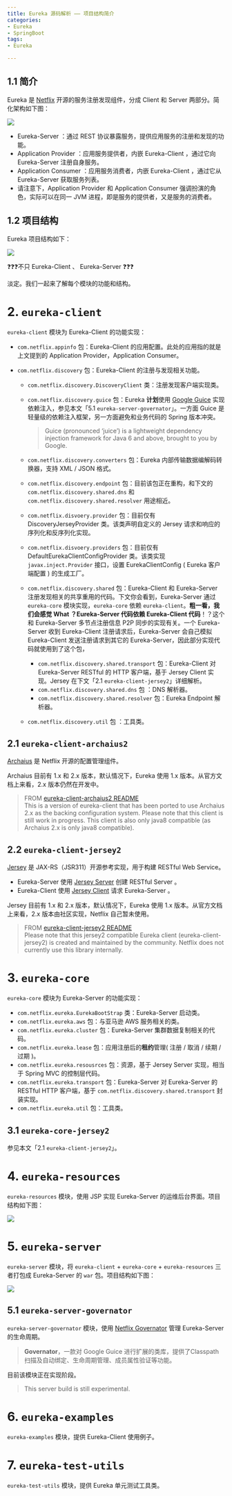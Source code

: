 ```yaml
---
title: Eureka 源码解析 —— 项目结构简介  
categories:
- Eureka 
- SpringBoot
tags:
- Eureka

---
```




[](#1-1-简介 "1.1 简介")1.1 简介
--------------------------

Eureka 是 [Netflix](https://zh.wikipedia.org/wiki/Netflix) 开源的服务注册发现组件，分成 Client 和 Server 两部分。简化架构如下图：

![](http://www.iocoder.cn/images/Eureka/2018_04_01/01.png)

*   Eureka-Server ：通过 REST 协议暴露服务，提供应用服务的注册和发现的功能。
*   Application Provider ：应用服务提供者，内嵌 Eureka-Client ，通过它向 Eureka-Server 注册自身服务。
*   Application Consumer ：应用服务消费者，内嵌 Eureka-Client ，通过它从 Eureka-Server 获取服务列表。
*   请注意下，Application Provider 和 Application Consumer 强调扮演的角色，实际可以在同一 JVM 进程，即是服务的提供者，又是服务的消费者。

[](#1-2-项目结构 "1.2 项目结构")1.2 项目结构
--------------------------------

Eureka 项目结构如下：

![](http://www.iocoder.cn/images/Eureka/2018_04_01/02.png)

❓❓❓不只 Eureka-Client 、 Eureka-Server ❓❓❓

淡定。我们一起来了解每个模块的功能和结构。

[](#2-eureka-client "2. eureka-client")2\. `eureka-client`
==========================================================

`eureka-client` 模块为 Eureka-Client 的功能实现：

*   `com.netflix.appinfo` 包：Eureka-Client 的应用配置。此处的应用指的就是上文提到的 Application Provider，Application Consumer。
*   `com.netflix.discovery` 包：Eureka-Client 的注册与发现相关功能。
    
    *   `com.netflix.discovery.DiscoveryClient` 类：注册发现客户端实现类。
    *   `com.netflix.discovery.guice` 包：Eureka **计划**使用 [Google Guice](https://github.com/google/guice) 实现依赖注入，参见本文「5.1 `eureka-server-governator`」。一方面 Guice 是轻量级的依赖注入框架，另一方面避免和业务代码的 Spring 版本冲突。
        
        > Guice (pronounced ‘juice’) is a lightweight dependency injection framework for Java 6 and above, brought to you by Google.
        
    *   `com.netflix.discovery.converters` 包：Eureka 内部传输数据编解码转换器，支持 XML / JSON 格式。
        
    *   `com.netflix.discovery.endpoint` 包：目前该包正在重构，和下文的 `com.netflix.discovery.shared.dns` 和 `com.netflix.discovery.shared.resolver` 用途相近。
    *   `com.netflix.disvoery.provider` 包：目前仅有 DiscoveryJerseyProvider 类。该类声明自定义的 Jersey 请求和响应的序列化和反序列化实现。
    *   `com.netflix.disvoery.providers` 包：目前仅有 DefaultEurekaClientConfigProvider 类。该类实现 `javax.inject.Provider` 接口，设置 EurekaClientConfig ( Eureka 客户端配置 ) 的生成工厂。
    *   `com.netflix.discovery.shared` 包：Eureka-Client 和 Eureka-Server 注册发现相关的共享重用的代码。下文你会看到，Eureka-Server 通过 `eureka-core` 模块实现，`eureka-core` 依赖 `eureka-client`。**粗一看，我们会感觉 What ？Eureka-Server 代码依赖 Eureka-Client 代码**！？这个和 Eureka-Server 多节点注册信息 P2P 同步的实现有关。一个 Eureka-Server 收到 Eureka-Client 注册请求后，Eureka-Server 会自己模拟 Eureka-Client 发送注册请求到其它的 Eureka-Server，因此部分实现代码就使用到了这个包，
        
        *   `com.netflix.discovery.shared.transport` 包：Eureka-Client 对 Eureka-Server RESTful 的 HTTP 客户端，基于 Jersey Client 实现。Jersey 在下文「2.1 `eureka-client-jersey2`」详细解析。
        *   `com.netflix.discovery.shared.dns` 包 ：DNS 解析器。
        *   `com.netflix.discovery.shared.resolver` 包：Eureka Endpoint 解析器。
    *   `com.netflix.discovery.util` 包 ：工具类。
        

[](#2-1-eureka-client-archaius2 "2.1 eureka-client-archaius2")2.1 `eureka-client-archaius2`
-------------------------------------------------------------------------------------------

[Archaius](https://github.com/Netflix/archaius) 是 Netflix 开源的配置管理组件。

Archaius 目前有 1.x 和 2.x 版本，默认情况下，Eureka 使用 1.x 版本。从官方文档上来看，2.x 版本仍然在开发中。

> FROM [eureka-client-archaius2 README](https://github.com/YunaiV/eureka/blob/103e0875b08c9ff4abb85eaab672df2041b63558/eureka-client-archaius2/README.md)  
> This is a version of eureka-client that has been ported to use Archaius 2.x as the backing configuration system. Please note that this client is still work in progress. This client is also only java8 compatible (as Archaius 2.x is only java8 compatible).

[](#2-2-eureka-client-jersey2 "2.2 eureka-client-jersey2")2.2 `eureka-client-jersey2`
-------------------------------------------------------------------------------------

[Jersey](https://github.com/jersey/jersey) 是 JAX-RS（JSR311）开源参考实现，用于构建 RESTful Web Service。

*   Eureka-Server 使用 [Jersey Server](https://github.com/jersey/jersey/tree/9fdb7e386dc56b33f569ab198caf818d7a18525d/core-server/) 创建 RESTful Server 。
*   Eureka-Client 使用 [Jersey Client](https://github.com/jersey/jersey/tree/9fdb7e386dc56b33f569ab198caf818d7a18525d/core-client/) 请求 Eureka-Server 。

Jersey 目前有 1.x 和 2.x 版本，默认情况下，Eureka 使用 1.x 版本。从官方文档上来看，2.x 版本由社区实现，Netflix 自己暂未使用。

> FROM [eureka-client-jersey2 README](https://github.com/Netflix/eureka/tree/30a85dc31be1c9d399e4e6ec5150759fb8777edf/eureka-client-jersey2/)  
> Please note that this jersey2 compatible Eureka client (eureka-client-jersey2) is created and maintained by the community. Netflix does not currently use this library internally.

[](#3-eureka-core "3. eureka-core")3\. `eureka-core`
====================================================

`eureka-core` 模块为 Eureka-Server 的功能实现：

*   `com.netflix.eureka.EurekaBootStrap` 类：Eureka-Server 启动类。
*   `com.netflix.eureka.aws` 包：与亚马逊 AWS 服务相关的类。
*   `com.netflix.eureka.cluster` 包：Eureka-Server 集群数据复制相关的代码。
*   `com.netflix.eureka.lease` 包：应用注册后的**租约**管理( 注册 / 取消 / 续期 / 过期 )。
*   `com.netflix.eureka.resousrces` 包：资源，基于 Jersey Server 实现，相当于 Spring MVC 的控制层代码。
*   `com.netflix.eureka.transport` 包：Eureka-Server 对 Eureka-Server 的 RESTful HTTP 客户端，基于 `com.netflix.discovery.shared.transport` 封装实现。
*   `com.netflix.eureka.util` 包：工具类。

[](#3-1-eureka-core-jersey2 "3.1 eureka-core-jersey2")3.1 `eureka-core-jersey2`
-------------------------------------------------------------------------------

参见本文「2.1 `eureka-client-jersey2`」。

[](#4-eureka-resources "4. eureka-resources")4\. `eureka-resources`
===================================================================

`eureka-resources` 模块，使用 JSP 实现 Eureka-Server 的运维后台界面。项目结构如下图：

![](http://www.iocoder.cn/images/Eureka/2018_04_01/03.png)

[](#5-eureka-server "5. eureka-server")5\. `eureka-server`
==========================================================

`eureka-server` 模块，将 `eureka-client` \+ `eureka-core` \+ `eureka-resources` 三者打包成 Eureka-Server 的 `war` 包。项目结构如下图：

![](http://www.iocoder.cn/images/Eureka/2018_04_01/04.png)

[](#5-1-eureka-server-governator "5.1 eureka-server-governator")5.1 `eureka-server-governator`
----------------------------------------------------------------------------------------------

`eureka-server-governator` 模块，使用 [Netflix Governator](https://github.com/Netflix/governator) 管理 Eureka-Server 的生命周期。


> **Governator**，一款对 Google Guice 进行扩展的类库，提供了Classpath扫描及自动绑定、生命周期管理、成员属性验证等功能。

目前该模块正在实现阶段。

 
> This server build is still experimental.

[](#6-eureka-examples "6. eureka-examples")6\. `eureka-examples`
================================================================

`eureka-examples` 模块，提供 Eureka-Client 使用例子。

[](#7-eureka-test-utils "7. eureka-test-utils")7\. `eureka-test-utils`
======================================================================

`eureka-test-utils` 模块，提供 Eureka 单元测试工具类。




























